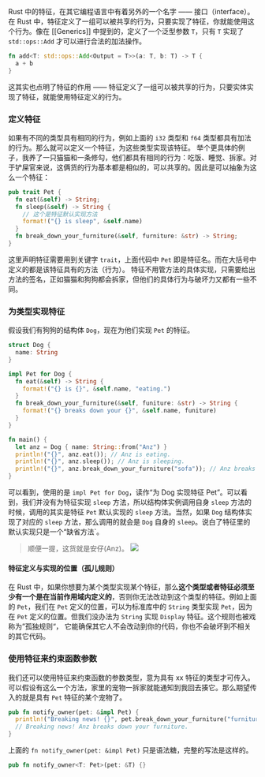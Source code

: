 Rust 中的特征，在其它编程语言中有着另外的一个名字 —— 接口（interface）。在 Rust 中，特征定义了一组可以被共享的行为，只要实现了特征，你就能使用这个行为。像在 [[Generics]] 中提到的，定义了一个泛型参数 `T`，只有 `T` 实现了 `std::ops::Add` 才可以进行合法的加法操作。

```Rust
fn add<T: std::ops::Add<Output = T>>(a: T, b: T) -> T {
  a + b
}
```

这其实也点明了特征的作用 —— 特征定义了一组可以被共享的行为，只要实体实现了特征，就能使用特征定义的行为。

### 定义特征

如果有不同的类型具有相同的行为，例如上面的 `i32` 类型和 `f64` 类型都具有加法的行为。那么就可以定义一个特征，为这些类型实现该特征。
举个更具体的例子，我养了一只猫猫和一条修勾，他们都具有相同的行为：吃饭、睡觉、拆家。对于铲屎官来说，这俩货的行为基本都是相似的，可以共享的。因此是可以抽象为这么一个特征：

```Rust
pub trait Pet {
  fn eat(&self) -> String;
  fn sleep(&self) -> String {
    // 这个是特征默认实现方法
    format!("{} is sleep", &self.name)
  }
  fn break_down_your_furniture(&self, furniture: &str) -> String;
}
```

这里声明特征需要用到关键字 `trait`，上面代码中 `Pet` 即是特征名。而在大括号中定义的都是该特征具有的方法（行为）。
特征不用管方法的具体实现，只需要给出方法的签名，正如猫猫和狗狗都会拆家，但他们的具体行为与破坏力又都有一些不同。

### 为类型实现特征

假设我们有狗狗的结构体 `Dog`，现在为他们实现 `Pet` 的特征。

```Rust
struct Dog {
  name: String
}

impl Pet for Dog {
  fn eat(&self) -> String {
    format!("{} is {}", &self.name, "eating.")
  }
  fn break_down_your_furniture(&self, funiture: &str) -> String {
    format!("{} breaks down your {}", &self.name, funiture)
  }
}

fn main() {
  let anz = Dog { name: String::from("Anz") }
  println!("{}", anz.eat()); // Anz is eating.
  println!("{}", anz.sleep()); // Anz is sleeping.
  println!("{}", anz.break_down_your_furniture("sofa")); // Anz breaks down your safa
}
```

可以看到，使用的是 `impl Pet for Dog`，读作“为 Dog 实现特征 Pet”。可以看到，我们并没有为特征实现 `sleep` 方法，所以结构体实例调用自身 `sleep` 方法的时候，调用的其实是特征 `Pet` 默认实现的 `sleep` 方法。当然，如果 `Dog` 结构体实现了对应的 `sleep` 方法，那么调用的就会是 `Dog` 自身的 `sleep`。说白了特征里的默认实现只是一个“缺省方法`。

> 顺便一提，这货就是安仔(Anz)。
> ![](http://cdn.liwuhou.cn/tmp/20230802074149.png)

#### 特征定义与实现的位置（孤儿规则）

在 Rust 中，如果你想要为某个类型实现某个特征，那么**这个类型或者特征必须至少有一个是在当前作用域内定义的**，否则你无法改动到这个类型的特征。例如上面的 `Pet`，我们在 `Pet` 定义的位置，可以为标准库中的 `String` 类型实现 `Pet`，因为在 `Pet` 定义的位置。但我们没办法为 `String` 实现 `Display` 特征。这个规则也被戏称为”孤独规则“， 它能确保其它人不会改动到你的代码，你也不会破坏到不相关的其它代码。

### 使用特征来约束函数参数

我们还可以使用特征来约束函数的参数类型，意为具有 xx 特征的类型才可传入。可以假设有这么一个方法，家里的宠物一拆家就能通知到我回去揍它。那么期望传入的就是具有 `Pet` 特征的某个宠物了。

```Rust
pub fn notify_owner(pet: &impl Pet) {
  println!("Breaking news! {}", pet.break_down_your_furniture("furniture"));
  // Breaking news! Anz breaks down your furniture.
}
```

上面的 `fn notify_owner(pet: &impl Pet)` 只是语法糖，完整的写法是这样的。

```Rust
pub fn notify_owner<T: Pet>(pet: &T) {}
```
